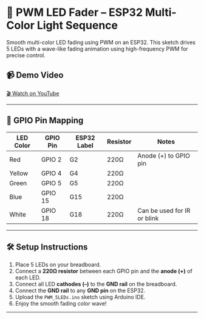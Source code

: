 # 🌈 PWM LED Fader – ESP32 Multi-Color Light Sequence

Smooth multi-color LED fading using PWM on an ESP32. This sketch drives 5 LEDs with a wave-like fading animation using high-frequency PWM for precise control.

## 📹 Demo Video

[🎬 Watch on YouTube](https://youtu.be/lbiYOHHvpB0)

---

## 🔌 GPIO Pin Mapping

| LED Color | GPIO Pin | ESP32 Label | Resistor | Notes                          |
|-----------|----------|-------------|----------|--------------------------------|
| Red       | GPIO 2   | G2          | 220Ω     | Anode (+) to GPIO pin          |
| Yellow    | GPIO 4   | G4          | 220Ω     |                                |
| Green     | GPIO 5   | G5          | 220Ω     |                                |
| Blue      | GPIO 15  | G15         | 220Ω     |                                |
| White     | GPIO 18  | G18         | 220Ω     | Can be used for IR or blink    |

---

## 🛠️ Setup Instructions

1. Place 5 LEDs on your breadboard.
2. Connect a **220Ω resistor** between each GPIO pin and the **anode (+)** of each LED.
3. Connect all LED **cathodes (–)** to the **GND rail** on the breadboard.
4. Connect the **GND rail** to any **GND pin** on the ESP32.
5. Upload the `PWM_5LEDs.ino` sketch using Arduino IDE.
6. Enjoy the smooth fading color wave!

---
